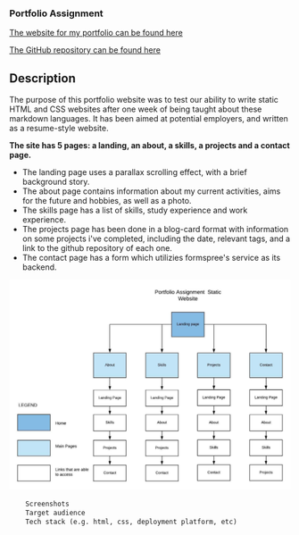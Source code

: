 ### Portfolio Assignment

[The website for my portfolio can be found here](https://markcooperjanssen-vooles.netlify.com/ "Portfolio Assignment Link")

[The GitHub repository can be found here](https://github.com/Mark-Cooper-Janssen-Vooles/02_portfolio_site "GitHub repository Link")

## Description 

The purpose of this portfolio website was to test our ability to write static HTML and CSS websites after one week of being taught about these markdown languages. It has been aimed at potential employers, and written as a resume-style website. 

**The site has 5 pages: a landing, an about, a skills, a projects and a contact page.**
* The landing page uses a parallax scrolling effect, with a brief background story. 
* The about page contains information about my current activities, aims for the future and hobbies, as well as a photo. 
* The skills page has a list of skills, study experience and work experience. 
* The projects page has been done in a blog-card format with information on some projects i've completed, including the date, relevant tags, and a link to the github repository of each one. 
* The contact page has a form which utilizies formspree's service as its backend.  

![Sitemap](./img_readme/sitemap.jpeg "Sitemap")


        Screenshots
        Target audience
        Tech stack (e.g. html, css, deployment platform, etc)


